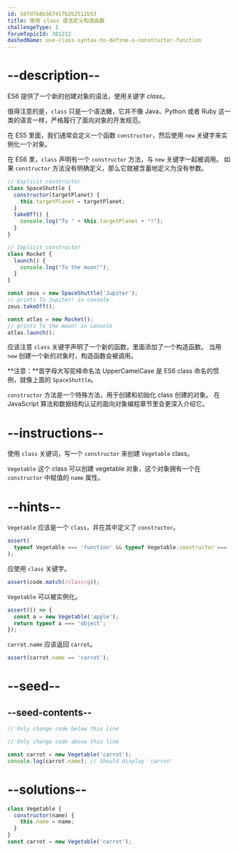 ```yaml
---
id: 587d7b8b367417b2b2512b53
title: 使用 class 语法定义构造函数
challengeType: 1
forumTopicId: 301212
dashedName: use-class-syntax-to-define-a-constructor-function
---
```


# --description--

ES6 提供了一个新的创建对象的语法，使用关键字 <dfn>class</dfn>。

值得注意的是，`class` 只是一个语法糖，它并不像 Java、Python 或者 Ruby 这一类的语言一样，严格履行了面向对象的开发规范。

在 ES5 里面，我们通常会定义一个函数 `constructor`，然后使用 `new` 关键字来实例化一个对象。

在 ES6 里，`class` 声明有一个 `constructor` 方法，与 `new` 关键字一起被调用。 如果 `constructor` 方法没有明确定义，那么它就被含蓄地定义为没有参数。

```js
// Explicit constructor
class SpaceShuttle {
  constructor(targetPlanet) {
    this.targetPlanet = targetPlanet;
  }
  takeOff() {
    console.log("To " + this.targetPlanet + "!");
  }
}

// Implicit constructor 
class Rocket {
  launch() {
    console.log("To the moon!");
  }
}

const zeus = new SpaceShuttle('Jupiter');
// prints To Jupiter! in console
zeus.takeOff();

const atlas = new Rocket();
// prints To the moon! in console
atlas.launch();
```

应该注意 `class` 关键字声明了一个新的函数，里面添加了一个构造函数。 当用 `new` 创建一个新的对象时，构造函数会被调用。

**注意：**首字母大写驼峰命名法 UpperCamelCase 是 ES6 class 命名的惯例，就像上面的 `SpaceShuttle`。

`constructor` 方法是一个特殊方法，用于创建和初始化 class 创建的对象。 在 JavaScript 算法和数据结构认证的面向对象编程章节里会更深入介绍它。

# --instructions--

使用 `class` 关键词，写一个 `constructor` 来创建 `Vegetable` class。

`Vegetable` 这个 class 可以创建 vegetable 对象，这个对象拥有一个在 `constructor` 中赋值的 `name` 属性。

# --hints--

`Vegetable` 应该是一个 `class`，并在其中定义了 `constructor`。

```js
assert(
  typeof Vegetable === 'function' && typeof Vegetable.constructor === 'function'
);
```

应使用 `class` 关键字。

```js
assert(code.match(/class/g));
```

`Vegetable` 可以被实例化。

```js
assert(() => {
  const a = new Vegetable('apple');
  return typeof a === 'object';
});
```

`carrot.name` 应该返回 `carrot`。

```js
assert(carrot.name == 'carrot');
```

# --seed--

## --seed-contents--

```js
// Only change code below this line

// Only change code above this line

const carrot = new Vegetable('carrot');
console.log(carrot.name); // Should display 'carrot'
```

# --solutions--

```js
class Vegetable {
  constructor(name) {
    this.name = name;
  }
}
const carrot = new Vegetable('carrot');
```
